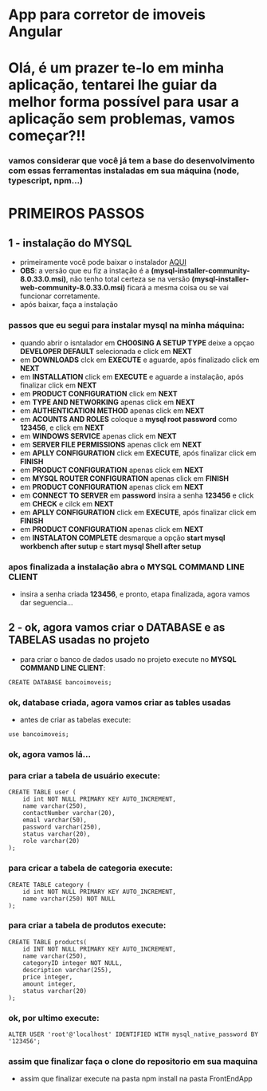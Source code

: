 # App para corretor de imoveis Angular

# Olá, é um prazer te-lo em minha aplicação, tentarei lhe guiar da melhor forma possível para usar a aplicação sem problemas, vamos começar?!!

### vamos considerar que você já tem a base do desenvolvimento com essas ferramentas instaladas em sua máquina (node, typescript, npm...)

# PRIMEIROS PASSOS 

## 1 - instalação do MYSQL

+ primeiramente você pode baixar o instalador <a href="https://dev.mysql.com/downloads/installer/" target="_blank">AQUI</a>
+ **OBS**: a versão que eu fiz a instação é a **(mysql-installer-community-8.0.33.0.msi)**, não tenho total certeza se na versão **(mysql-installer-web-community-8.0.33.0.msi)** ficará a mesma coisa ou se vai funcionar corretamente.
+ após baixar, faça a instalação
  
### passos que eu segui para instalar mysql na minha máquina:
+ quando abrir o isntalador em **CHO0SING A SETUP TYPE** deixe a opçao **DEVELOPER DEFAULT** selecionada e click em **NEXT**
+ em **DOWNLOADS** clck em **EXECUTE** e aguarde, após finalizado click em **NEXT**
+ em **INSTALLATION** click em **EXECUTE** e aguarde a instalação, após finalizar click em **NEXT**
+ em **PRODUCT CONFIGURATION** click em **NEXT**
+ em **TYPE AND NETWORKING** apenas click em **NEXT**
+ em **AUTHENTICATION METHOD** apenas click em **NEXT**
+ em **ACOUNTS AND ROLES** coloque a **mysql root password** como **123456**, e click em **NEXT**
+ em **WINDOWS SERVICE** apenas click em **NEXT**
+ em **SERVER FILE PERMISSIONS** apenas click em **NEXT**
+ em **APLLY CONFIGURATION** click em **EXECUTE**, após finalizar click em **FINISH**
+ em **PRODUCT CONFIGURATION** apenas click em **NEXT**
+ em **MYSQL ROUTER CONFIGURATION** apenas click em **FINISH**
+ em **PRODUCT CONFIGURATION** apenas click em **NEXT**
+ em **CONNECT TO SERVER** em **password** insira a senha **123456** e click em **CHECK** e cilck em **NEXT**
+ em **APLLY CONFIGURATION** click em **EXECUTE**, após finalizar click em **FINISH**
+ em **PRODUCT CONFIGURATION** apenas click em **NEXT**
+ em **INSTALATON COMPLETE** desmarque a opção **start mysql workbench after sutup** e **start mysql Shell after setup**
### apos finalizada a instalação abra o **MYSQL COMMAND LINE CLIENT**
+ insira a senha criada **123456**, e pronto, etapa finalizada, agora vamos dar seguencia...

## 2 - ok, agora vamos criar o DATABASE e as TABELAS usadas no projeto

+ para criar o banco de dados usado no projeto execute no **MYSQL COMMAND LINE CLIENT**:
```
CREATE DATABASE bancoimoveis;
``` 
### **ok, database criada, agora vamos criar as tables usadas**
+ antes de criar as tabelas execute:
```
use bancoimoveis;
```
### ok, agora vamos lá...
### para criar a tabela de usuário execute:
```
CREATE TABLE user (
    id int NOT NULL PRIMARY KEY AUTO_INCREMENT,
    name varchar(250),
    contactNumber varchar(20),
    email varchar(50),
    password varchar(250),
    status varchar(20),
    role varchar(20)
);
```
### para cricar a tabela de categoria execute:
```
CREATE TABLE category (
    id int NOT NULL PRIMARY KEY AUTO_INCREMENT,
    name varchar(250) NOT NULL  
);
```

### para criar a tabela de produtos execute:
```
CREATE TABLE products(
    id INT NOT NULL PRIMARY KEY AUTO_INCREMENT,
    name varchar(250),
    categoryID integer NOT NULL,
    description varchar(255),
    price integer,
    amount integer,
    status varchar(20)
);
```
### ok, por ultimo execute: 
```
ALTER USER 'root'@'localhost' IDENTIFIED WITH mysql_native_password BY '123456';
```

### assim que finalizar faça o clone do repositorio em sua maquina 
+ assim que finalizar execute na pasta npm install na pasta FrontEndApp
